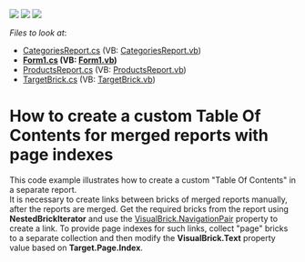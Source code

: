 <!-- default badges list -->
![](https://img.shields.io/endpoint?url=https://codecentral.devexpress.com/api/v1/VersionRange/128599235/13.2.9%2B)
[![](https://img.shields.io/badge/Open_in_DevExpress_Support_Center-FF7200?style=flat-square&logo=DevExpress&logoColor=white)](https://supportcenter.devexpress.com/ticket/details/T328491)
[![](https://img.shields.io/badge/📖_How_to_use_DevExpress_Examples-e9f6fc?style=flat-square)](https://docs.devexpress.com/GeneralInformation/403183)
<!-- default badges end -->
<!-- default file list -->
*Files to look at*:

* [CategoriesReport.cs](./CS/CustomTableOfContents/CategoriesReport.cs) (VB: [CategoriesReport.vb](./VB/CustomTableOfContents/CategoriesReport.vb))
* **[Form1.cs](./CS/CustomTableOfContents/Form1.cs) (VB: [Form1.vb](./VB/CustomTableOfContents/Form1.vb))**
* [ProductsReport.cs](./CS/CustomTableOfContents/ProductsReport.cs) (VB: [ProductsReport.vb](./VB/CustomTableOfContents/ProductsReport.vb))
* [TargetBrick.cs](./CS/CustomTableOfContents/TargetBrick.cs) (VB: [TargetBrick.vb](./VB/CustomTableOfContents/TargetBrick.vb))
<!-- default file list end -->
# How to create a custom Table Of Contents for merged reports with page indexes


This code example illustrates how to create a custom "Table Of Contents" in a separate report. <br>It is necessary to create links between bricks of merged reports manually, after the reports are merged. Get the required bricks from the report using <strong>NestedBrickIterator</strong> and use the <a href="https://documentation.devexpress.com/#CoreLibraries/DevExpressXtraPrintingVisualBrick_NavigationPairtopic">VisualBrick.NavigationPair</a> property to create a link. To provide page indexes for such links, collect "page" bricks to a separate collection and then modify the <strong>VisualBrick.Text</strong> property value based on <strong>Target.Page.Index</strong>.

<br/>



